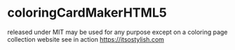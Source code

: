 # coloringCardMakerHTML5 
released under MIT may be used for any purpose except on a coloring page collection website
see in action https://itsostylish.com
